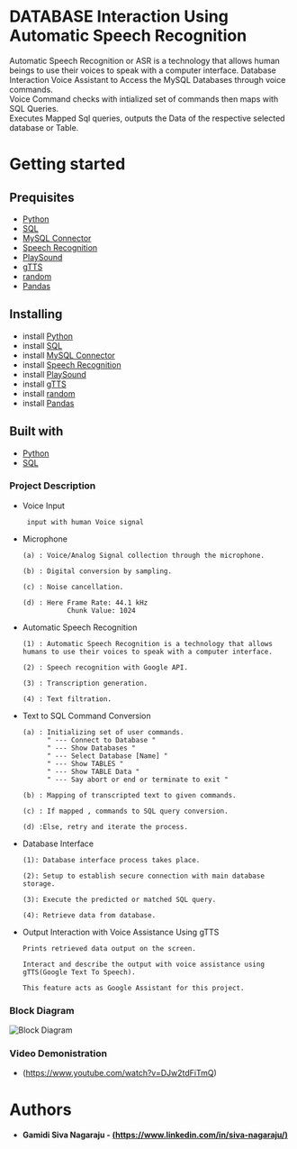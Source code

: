 # DATABASE Interaction Using Automatic Speech Recognition
Automatic Speech Recognition or ASR is a technology that allows human beings to use their voices to speak with a computer interface\.
Database Interaction Voice Assistant to Access the MySQL Databases through voice commands. <br />
Voice Command checks with intialized set of commands then maps with SQL Queries. <br />
Executes Mapped Sql queries, outputs the Data of the respective selected database or Table.

# Getting started

## Prequisites
* [Python](http://python.org)
* [SQL](https://www.mysql.com/) 
* [MySQL Connector](#)
* [Speech Recognition](#)
* [PlaySound](#)
* [gTTS](#)
* [random](#)
* [Pandas](#)

## Installing
* install [Python](http://python.org)
* install [SQL](https://www.mysql.com/) 
* install [MySQL Connector](#)
* install [Speech Recognition](#)
* install [PlaySound](#)
* install [gTTS](#)
* install [random](#)
* install [Pandas](#)
## Built with 
* [Python](http://python.org)
* [SQL](https://www.mysql.com/)

### Project Description

* Voice Input

       input with human Voice signal 
* Microphone 

      (a) : Voice/Analog Signal collection through the microphone.
      
      (b) : Digital conversion by sampling.
      
      (c) : Noise cancellation.
      
      (d) : Here Frame Rate: 44.1 kHz
                 Chunk Value: 1024

* Automatic Speech Recognition

      (1) : Automatic Speech Recognition is a technology that allows humans to use their voices to speak with a computer interface.
      
      (2) : Speech recognition with Google API.
      
      (3) : Transcription generation.
      
      (4) : Text filtration.
      
* Text to SQL Command Conversion

      (a) : Initializing set of user commands.
            " --- Connect to Database "
            " --- Show Databases "
            " --- Select Database [Name] "
            " --- Show TABLES "
            " --- Show TABLE Data "
            " --- Say abort or end or terminate to exit "
            
      (b) : Mapping of transcripted text to given commands.
      
      (c) : If mapped , commands to SQL query conversion.
      
      (d) :Else, retry and iterate the process.

* Database Interface

      (1): Database interface process takes place.

      (2): Setup to establish secure connection with main database storage.

      (3): Execute the predicted or matched SQL query.

      (4): Retrieve data from database.


* Output Interaction with Voice Assistance Using gTTS

      Prints retrieved data output on the screen.

      Interact and describe the output with voice assistance using gTTS(Google Text To Speech).

      This feature acts as Google Assistant for this project.
      
### Block Diagram 
 ![Block Diagram](https://github.com/sivanagaraju8/DATABASE-INTERACTION-USING-AUTOMATIC-SPEECH-RECOGNITION/blob/master/Block_Diagram.png)

### Video Demonistration
  * (https://www.youtube.com/watch?v=DJw2tdFiTmQ)
# Authors
* #### Gamidi Siva Nagaraju - [(https://www.linkedin.com/in/siva-nagaraju/)](https://www.linkedin.com/in/siva-nagaraju/)
